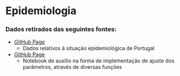 # Epidemiologia








### Dados retirados das seguintes fontes:

- [GitHub Page](https://github.com/jgrocha/covid-pt)
  - Dados relativos à situação epidemiológica de Portugal
- [GitHub Page](https://github.com/mdipietro09/DataScience_ArtificialIntelligence_Utils/blob/master/time_series/example_parametric_fit.ipynb)
  - Notebook de auxílio na forma de implementação de ajuste dos parâmetros, através de diversas funções
